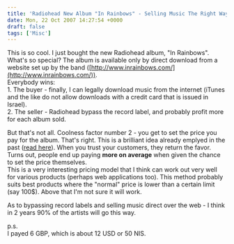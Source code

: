 ```yaml
---
title: 'Radiohead New Album "In Rainbows" - Selling Music The Right Way'
date: Mon, 22 Oct 2007 14:27:54 +0000
draft: false
tags: ['Misc']
---
```


This is so cool. I just bought the new Radiohead album, "In Rainbows".  
What's so special? The album is available only by direct download from a website set up by the band ([http://www.inrainbows.com/](http://www.inrainbows.com/)).  
Everybody wins:  
1\. The buyer - finally, I can legally download music from the internet (iTunes and the like do not allow downloads with a credit card that is issued in Israel).  
2\. The seller - Radiohead bypass the record label, and probably profit more for each album sold.  
  
But that's not all. Coolness factor number 2 - you get to set the price you pay for the album. That's right. This is a brilliant idea already emplyed in the past ([read here](http://freakonomics.blogs.nytimes.com/2006/05/03/how-is-a-canadian-art-pop-singer-like-a-bagel-salesman/)). When you trust your customers, they return the favor. Turns out, people end up paying **more on average** when given the chance to set the price themselves.  
This is a very interesting pricing model that I think can work out very well for various products (perhaps web applications too). This method probably suits best products where the "normal" price is lower than a certain limit (say 100$). Above that I'm not sure it will work.  
  
As to bypassing record labels and selling music direct over the web - I think in 2 years 90% of the artists will go this way.  
  
p.s.  
I payed 6 GBP, which is about 12 USD or 50 NIS.